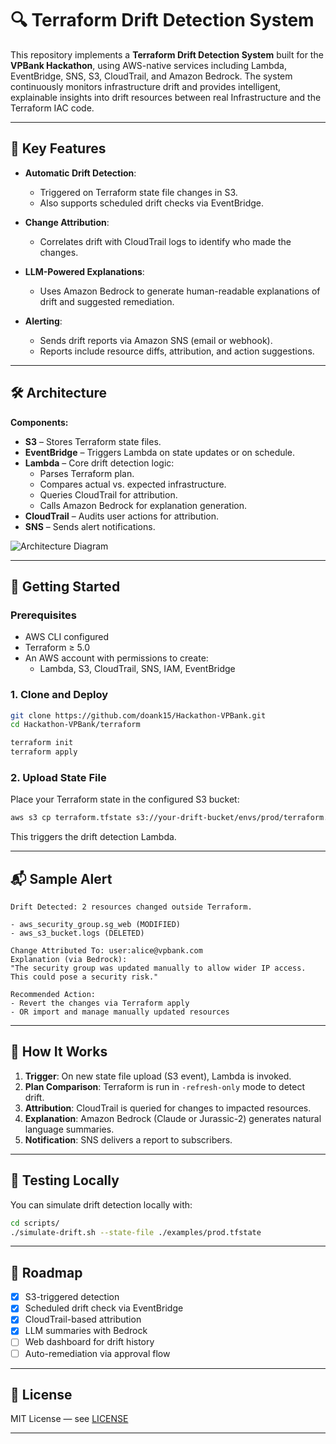 # 🔍 Terraform Drift Detection System

This repository implements a **Terraform Drift Detection System** built for the **VPBank Hackathon**, using AWS-native services including Lambda, EventBridge, SNS, S3, CloudTrail, and Amazon Bedrock. The system continuously monitors infrastructure drift and provides intelligent, explainable insights into drift resources between real Infrastructure and the Terraform IAC code.

---

## 🧠 Key Features

- **Automatic Drift Detection**:
  - Triggered on Terraform state file changes in S3.
  - Also supports scheduled drift checks via EventBridge.

- **Change Attribution**:
  - Correlates drift with CloudTrail logs to identify who made the changes.

- **LLM-Powered Explanations**:
  - Uses Amazon Bedrock to generate human-readable explanations of drift and suggested remediation.

- **Alerting**:
  - Sends drift reports via Amazon SNS (email or webhook).
  - Reports include resource diffs, attribution, and action suggestions.

---

## 🛠 Architecture

**Components:**
- **S3** – Stores Terraform state files.
- **EventBridge** – Triggers Lambda on state updates or on schedule.
- **Lambda** – Core drift detection logic:
  - Parses Terraform plan.
  - Compares actual vs. expected infrastructure.
  - Queries CloudTrail for attribution.
  - Calls Amazon Bedrock for explanation generation.
- **CloudTrail** – Audits user actions for attribution.
- **SNS** – Sends alert notifications.

![Architecture Diagram](./architecture.png)

---

## 🚀 Getting Started

### Prerequisites

- AWS CLI configured
- Terraform ≥ 5.0
- An AWS account with permissions to create:
  - Lambda, S3, CloudTrail, SNS, IAM, EventBridge

### 1. Clone and Deploy

```bash
git clone https://github.com/doank15/Hackathon-VPBank.git
cd Hackathon-VPBank/terraform

terraform init
terraform apply
```

### 2. Upload State File

Place your Terraform state in the configured S3 bucket:

```bash
aws s3 cp terraform.tfstate s3://your-drift-bucket/envs/prod/terraform.tfstate
```

This triggers the drift detection Lambda.

---

## 📬 Sample Alert

```
Drift Detected: 2 resources changed outside Terraform.

- aws_security_group.sg_web (MODIFIED)
- aws_s3_bucket.logs (DELETED)

Change Attributed To: user:alice@vpbank.com
Explanation (via Bedrock):
"The security group was updated manually to allow wider IP access. This could pose a security risk."

Recommended Action:
- Revert the changes via Terraform apply
- OR import and manage manually updated resources
```

---

## 🤖 How It Works

1. **Trigger**: On new state file upload (S3 event), Lambda is invoked.
2. **Plan Comparison**: Terraform is run in `-refresh-only` mode to detect drift.
3. **Attribution**: CloudTrail is queried for changes to impacted resources.
4. **Explanation**: Amazon Bedrock (Claude or Jurassic-2) generates natural language summaries.
5. **Notification**: SNS delivers a report to subscribers.

---

## 🧪 Testing Locally

You can simulate drift detection locally with:

```bash
cd scripts/
./simulate-drift.sh --state-file ./examples/prod.tfstate
```

---

## 📌 Roadmap

- [x] S3-triggered detection
- [x] Scheduled drift check via EventBridge
- [x] CloudTrail-based attribution
- [x] LLM summaries with Bedrock
- [ ] Web dashboard for drift history
- [ ] Auto-remediation via approval flow

---

## 📜 License

MIT License — see [LICENSE](./LICENSE)

---